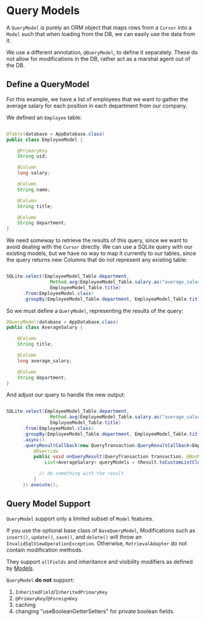 # Query Models

A `QueryModel` is purely an ORM object that maps rows from a `Cursor` into
a `Model` such that when loading from the DB, we can easily use the data from it.

We use a different annotation, `@QueryModel`, to define it separately. These
do not allow for modifications in the DB, rather act as a marshal agent out of the DB.

## Define a QueryModel

For this example, we have a list of employees that we want to gather the average salary
for each position in each department from our company.

We defined an `Employee` table:

```java

@Table(database = AppDatabase.class)
public class EmployeeModel {

    @PrimaryKey
    String uid;

    @Column
    long salary;

    @Column
    String name;

    @Column
    String title;

    @Column
    String department;
}

```

We need someway to retrieve the results of this query, since we want to avoid
dealing with the `Cursor` directly. We can use a SQLite query with our existing models, but
we have no way to map it currently to our tables, since the query returns new Columns
that do not represent any existing table:

```java

SQLite.select(EmployeeModel_Table.department,
                Method.avg(EmployeeModel_Table.salary.as("average_salary")),
                EmployeeModel_Table.title)
      .from(EmployeeModel.class)
      .groupBy(EmployeeModel_Table.department, EmployeeModel_Table.title);

```

So we must define a `QueryModel`, representing the results of the query:

```java
@QueryModel(database = AppDatabase.class)
public class AverageSalary {

    @Column
    String title;

    @Column
    long average_salary;

    @Column
    String department;
}
```

And adjust our query to handle the new output:

```java

SQLite.select(EmployeeModel_Table.department,
                Method.avg(EmployeeModel_Table.salary.as("average_salary")),
                EmployeeModel_Table.title)
      .from(EmployeeModel.class)
      .groupBy(EmployeeModel_Table.department, EmployeeModel_Table.title)
      .async()
      .queryResultCallback(new QueryTransaction.QueryResultCallback<EmployeeModel>() {
          @Override
          public void onQueryResult(QueryTransaction transaction, @NonNull CursorResult<EmployeeModel> tResult) {
              List<AverageSalary> queryModels = tResult.toCustomListClose(AverageSalary.class);

            // do something with the result
          }
      }).execute();

```

## Query Model Support

`QueryModel` support only a limited subset of `Model` features.

If you use the optional base class of `BaseQueryModel`,
 Modifications such as `insert()`, `update()`, `save()`, and `delete()` will throw
 an `InvalidSqlViewOperationException`. Otherwise, `RetrievalAdapter` do not
 contain modification methods.

They support `allFields` and inheritance and visibility modifiers as defined by [Models](Models.md).

`QueryModel` **do not** support:
  1. `InheritedField`/`InheritedPrimaryKey`
  2. `@PrimaryKey`/`@ForeignKey`
  3. caching
  4. changing "useBooleanGetterSetters" for private boolean fields.
